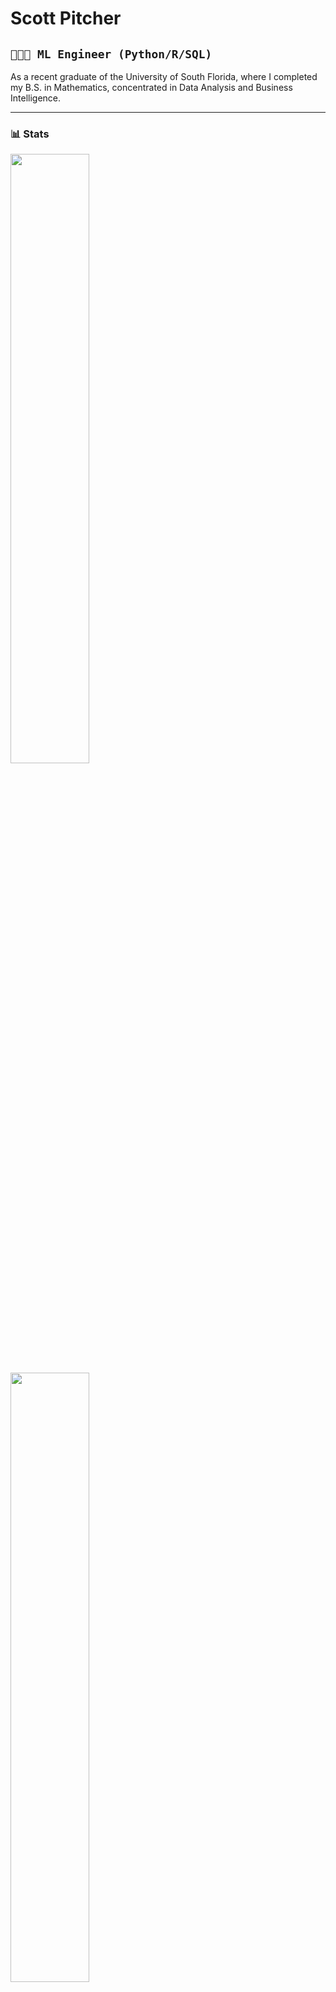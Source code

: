 <h1> Scott Pitcher </h1>

## `👨🏻‍💻 ML Engineer (Python/R/SQL)` ##
As a recent graduate of the University of South Florida, where I completed my B.S. in Mathematics, concentrated in Data Analysis and Business Intelligence.

---
### 📊 Stats

<a href ="https://github.com/scottpitcher"> <img width = "50%" src = "https://github-readme-stats.vercel.app/api?username=scottpitcher&show_icons=true&theme=vue-dark"> </a>
<a href ="https://github.com/scottpitcher"> <img width = "50%" src = "https://streak-stats.demolab.com?user=scottpitcher&theme=nordfox&border_radius=0"> </a>

---
#


